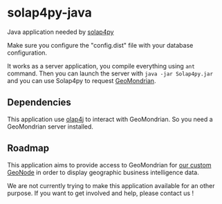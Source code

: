 solap4py-java
=============

Java application needed by [solap4py](https://github.com/loganalysis/solap4py)

Make sure you configure the "config.dist" file with your database configuration.

It works as a server application, you compile everything using `ant` command. Then you can launch the server with `java -jar Solap4py.jar` and you can use Solap4py to request [GeoMondrian](http://www.spatialytics.org/fr/projets/geomondrian/).

## Dependencies

This application use [olap4j](https://github.com/olap4j/olap4j) to interact with GeoMondrian. So you need a GeoMondrian server installed.

## Roadmap

This application aims to provide access to GeoMondrian for [our custom GeoNode](https://github.com/loganalysis/geonode) in order to display geographic business intelligence data.

We are not currently trying to make this application available for an other purpose. If you want to get involved and help, please contact us !

